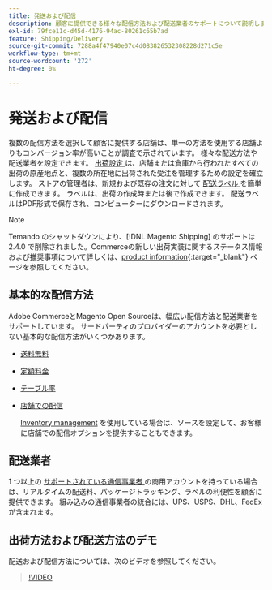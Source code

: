 ```yaml
---
title: 発送および配信
description: 顧客に提供できる様々な配信方法および配送業者のサポートについて説明します。
exl-id: 79fce11c-d45d-4176-94ac-80261c65b7ad
feature: Shipping/Delivery
source-git-commit: 7288a4f47940e07c4d083826532308228d271c5e
workflow-type: tm+mt
source-wordcount: '272'
ht-degree: 0%

---
```


# 発送および配信

複数の配信方法を選択して顧客に提供する店舗は、単一の方法を使用する店舗よりもコンバージョン率が高いことが調査で示されています。 様々な配送方法や配送業者を設定できます。 [ 出荷設定 ](shipping-settings.md) は、店舗または倉庫から行われたすべての出荷の原産地点と、複数の所在地に出荷された受注を管理するための設定を確立します。 ストアの管理者は、新規および既存の注文に対して [ 配送ラベル ](shipping-labels.md) を簡単に作成できます。 ラベルは、出荷の作成時または後で作成できます。 配送ラベルはPDF形式で保存され、コンピューターにダウンロードされます。

>[!NOTE]
>
>Temando のシャットダウンにより、[!DNL Magento Shipping] のサポートは 2.4.0 で削除されました。Commerceの新しい出荷実装に関するステータス情報および推奨事項について詳しくは、[product information](https://business.adobe.com/products/magento/shipping.html){:target="_blank"} ページを参照してください。

## 基本的な配信方法

Adobe CommerceとMagento Open Sourceは、幅広い配信方法と配送業者をサポートしています。 サードパーティのプロバイダーのアカウントを必要としない基本的な配信方法がいくつかあります。

* [送料無料](shipping-free.md)

* [定額料金](shipping-flat-rate.md)

* [テーブル率](shipping-table-rate.md)

* [店舗での配信](shipping-in-store-delivery.md)

  [Inventory management](../inventory-management/introduction.md) を使用している場合は、ソースを設定して、お客様に店舗での配信オプションを提供することもできます。

## 配送業者

1 つ以上の [ サポートされている通信事業者 ](carriers.md) の商用アカウントを持っている場合は、リアルタイムの配送料、パッケージトラッキング、ラベルの利便性を顧客に提供できます。 組み込みの通信事業者の統合には、UPS、USPS、DHL、FedEx が含まれます。

## 出荷方法および配送方法のデモ

配送および配信方法については、次のビデオを参照してください。

>[!VIDEO](https://video.tv.adobe.com/v/3410208/?quality=12&learn=on&captions=jpn)
